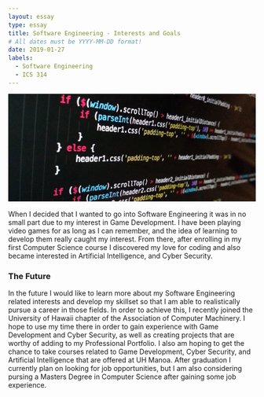 ```yaml
---
layout: essay
type: essay
title: Software Engineering - Interests and Goals
# All dates must be YYYY-MM-DD format!
date: 2019-01-27
labels:
  - Software Engineering
  - ICS 314
---
```


<img class="ui huge centered rounded image" src="../images/javascript.jpg">

When I decided that I wanted to go into Software Engineering it was in no small part due to my interest in Game Development. I have been playing video games for as long as I can remember, and the idea of learning to develop them really caught my interest. From there, after enrolling in my first Computer Science course I discovered my love for coding and also became interested in Artificial Intelligence, and Cyber Security. 

### The Future
In the future I would like to learn more about my Software Engineering related interests and develop my skillset so that I am able to realistically pursue a career in those fields. In order to achieve this, I recently joined the University of Hawaii chapter of the Association of Computer Machinery. I hope to use my time there in order to gain experience with Game Development and Cyber Security, as well as creating projects that are worthy of adding to my Professional Portfolio. I also am hoping to get the chance to take courses related to Game Development, Cyber Security, and Artificial Intelligence that are offered at UH Manoa. After graduation I currently plan on looking for job opportunities, but I am also considering pursing a Masters Degree in Computer Science after gaining some job experience.
